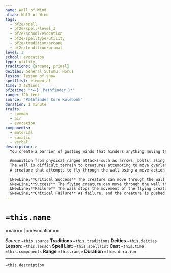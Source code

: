```yaml
---
name: Wall of Wind
alias: Wall of Wind
tags:
  - pf2e/spell
  - pf2e/spell/level_3
  - pf2e/school/evocation
  - pf2e/spelltype/utility
  - pf2e/tradition/arcane
  - pf2e/tradition/primal
level: 3
school: evocation
type: utility
traditions: [arcane, primal]
deities: General Susumu, Horus
lesson: lesson of snow
spelllist: elemental
time: 3 actions
pf2etime: "*⬽{ .Pathfinder }*"
range: 120 feet
source: "Pathfinder Core Rulebook"
duration: 1 minute
traits:
  - common
  - air
  - evocation
components:
  - material
  - somatic
  - verbal
description: >
  You create a barrier of gusting winds that hinders anything moving through it. The wall of swirling winds is 5 feet thick, 60 feet long, and 30 feet high. The wall stands vertically, but you can shape its path. Though the wall of wind distorts the air, it does not hamper sight. The wall has the following effects.

  Ammunition from physical ranged attacks-such as arrows, bolts, sling bullets, and other objects of similar size-can't pass through the wall. Attacks with bigger ranged weapons, such as javelins, take a -2 circumstance penalty to their attack rolls if their paths pass through the wall. Massive ranged weapons and spell effects that don't create physical objects pass through the wall with no penalty.
  The wall is difficult terrain to creatures attempting to move overland through it. Gases, including creatures in gaseous form, can't pass through the wall.
  A creature that attempts to fly through the wall using a move action must attempt a Fortitude save.

  &NewLine;**Critical Success** The creature can move through the wall normally this turn.
  &NewLine;**Success** The flying creature can move through the wall this turn, but the wall is difficult terrain.
  &NewLine;**Failure** The wall stops the movement of the flying creature, and any remaining movement from its current action is wasted.
  &NewLine;**Critical Failure** As failure, and the creature is pushed 10 feet away from the wall.
---
```

# `=this.name`
==air== | ==evocation==

*Source* `=this.source`
**Traditions** `=this.traditions`
**Deities** `=this.deities`
**Lesson**: `=this.lesson`
**Spell List**: `=this.spelllist`
**Cast** `=this.time` | `=this.components`
**Range** `=this.range`
**Duration** `=this.duration`

***
`=this.description`